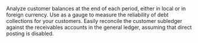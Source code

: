 Analyze customer balances at the end of each period, either in local or in foreign currency. Use as a gauge to measure the reliability of debt collections for your customers. Easily reconcile the customer subledger against the receivables accounts in the general ledger, assuming that direct posting is disabled.